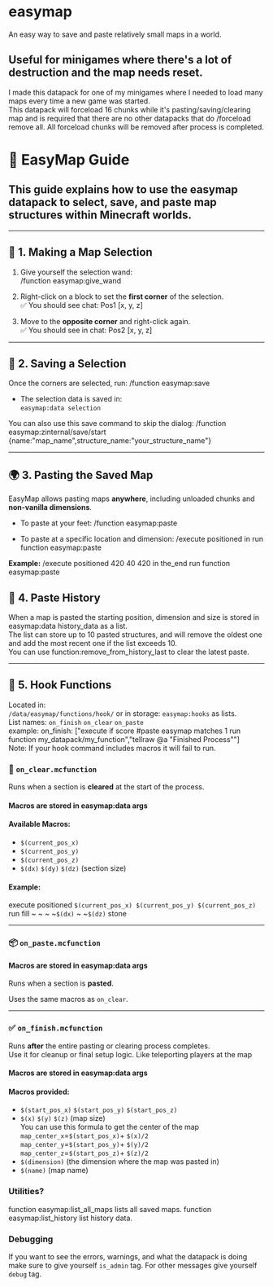 # easymap
 An easy way to save and paste relatively small maps in a world.
 ## Useful for minigames where there's a lot of destruction and the map needs reset.  
   I made this datapack for one of my minigames where I needed to load many maps every time a new game was started.  
   This datapack will forceload 16 chunks while it's pasting/saving/clearing map and is required that there are no other datapacks that do /forceload remove all. All forceload chunks will be removed after process is completed.
   
# 📘 EasyMap Guide

## This guide explains how to use the easymap datapack to select, save, and paste map structures within Minecraft worlds.


---

## 📍 1. Making a Map Selection

1. Give yourself the selection wand:  
/function easymap:give_wand

2. Right-click on a block to set the **first corner** of the selection.  
✅ You should see chat: Pos1 [x, y, z]

3. Move to the **opposite corner** and right-click again.  
✅ You should see in chat: Pos2 [x, y, z]

---

## 💾 2. Saving a Selection

Once the corners are selected, run:
/function easymap:save

- The selection data is saved in:  
  `easymap:data selection`

You can also use this save command to skip the dialog:
/function easymap:zinternal/save/start {name:"map_name",structure_name:"your_structure_name"}

---

## 🌍 3. Pasting the Saved Map

EasyMap allows pasting maps **anywhere**, including unloaded chunks and **non-vanilla dimensions**.

- To paste at your feet:
/function easymap:paste

- To paste at a specific location and dimension:
/execute positioned <x> <y> <z> in <dimension> run function easymap:paste

**Example:**
/execute positioned 420 40 420 in the_end run function easymap:paste

## :calendar: 4. Paste History
When a map is pasted the starting position, dimension and size is stored in easymap:data history_data as a list.  
The list can store up to 10 pasted structures, and will remove the oldest one and add the most recent one if the list exceeds 10.  
You can use function:remove_from_history_last to clear the latest paste.

---

## 🧩 5. Hook Functions

Located in:  
`/data/easymap/functions/hook/`
or in storage: `easymap:hooks` as lists.  
List names: `on_finish` `on_clear` `on_paste`  
example: on_finish: ["execute if score #paste easymap matches 1 run function my_datapack/my_function","tellraw @a \"Finished Process\""]  
Note: If your hook command includes macros it will fail to run.

### 🔄 `on_clear.mcfunction`

Runs when a section is **cleared** at the start of the process.
#### Macros are stored in easymap:data args
#### Available Macros:

- `$(current_pos_x)`  
- `$(current_pos_y)`  
- `$(current_pos_z)`  
- `$(dx)` `$(dy)` `$(dz)` (section size)

#### Example:
execute positioned `$(current_pos_x) $(current_pos_y) $(current_pos_z)` run fill ~ ~ ~ ~`$(dx)` ~ ~`$(dz)` stone

---

### 📦 `on_paste.mcfunction`
#### Macros are stored in easymap:data args

Runs when a section is **pasted**.  

Uses the same macros as `on_clear`.

---

### ✅ `on_finish.mcfunction`

Runs **after** the entire pasting or clearing process completes.  
Use it for cleanup or final setup logic. Like teleporting players at the map
#### Macros are stored in easymap:data args
#### Macros provided:

- `$(start_pos_x)`  `$(start_pos_y)`  `$(start_pos_z)`
- `$(x)` `$(y)` `$(z)` (map size)  
    You can use this formula to get the center of the map  
    `map_center_x`=`$(start_pos_x)`+ `$(x)/2`  
    `map_center_y`=`$(start_pos_y)`+ `$(y)/2`  
    `map_center_z`=`$(start_pos_z)`+ `$(z)/2`  
- `$(dimension)` (the dimension where the map was pasted in)
- `$(name)` (map name)

### Utilities?

function easymap:list_all_maps lists all saved maps.
function easymap:list_history list history data.

### Debugging
If you want to see the errors, warnings, and what the datapack is doing make sure to give yourself `is_admin` tag.
For other messages give yourself `debug` tag.
